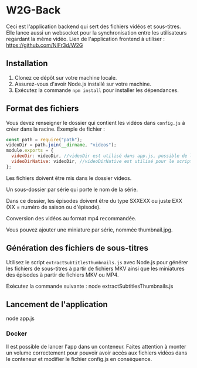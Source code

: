 # W2G-Back

Ceci est l'application backend qui sert des fichiers vidéos et sous-titres. Elle lance aussi un websocket pour la synchronisation entre les utilisateurs regardant la même vidéo.
Lien de l'application frontend à utiliser : https://github.com/NIFr3d/W2G

## Installation

1. Clonez ce dépôt sur votre machine locale.
2. Assurez-vous d'avoir Node.js installé sur votre machine.
3. Exécutez la commande `npm install` pour installer les dépendances.

## Format des fichiers

Vous devez renseigner le dossier qui contient les vidéos dans `config.js` à créer dans la racine. Exemple de fichier :

```javascript
const path = require("path");
videoDir = path.join(__dirname, "videos");
module.exports = {
  videoDir: videoDir, //videoDir est utilisé dans app.js, possible de le modifier
  videoDirNative: videoDir, //videoDirNative est utilisé pour le script extractSubtitlesThumbnails.js
};
```

Les fichiers doivent être mis dans le dossier videos.

Un sous-dossier par série qui porte le nom de la série.

Dans ce dossier, les épisodes doivent être du type SXXEXX ou juste EXX (XX = numéro de saison ou d'épisode).

Conversion des vidéos au format mp4 recommandée.

Vous pouvez ajouter une miniature par série, nommée thumbnail.jpg.

## Génération des fichiers de sous-titres

Utilisez le script `extractSubtitlesThumbnails.js` avec Node.js pour générer les fichiers de sous-titres à partir de fichiers MKV ainsi que les miniatures des épisodes à partir de fichiers MKV ou MP4.

Exécutez la commande suivante :
node extractSubtitlesThumbnails.js

## Lancement de l'application

node app.js

### Docker

Il est possible de lancer l'app dans un conteneur. Faites attention à monter un volume correctement pour pouvoir avoir accès aux fichiers vidéos dans le conteneur et modifier le fichier config.js en conséquence.
